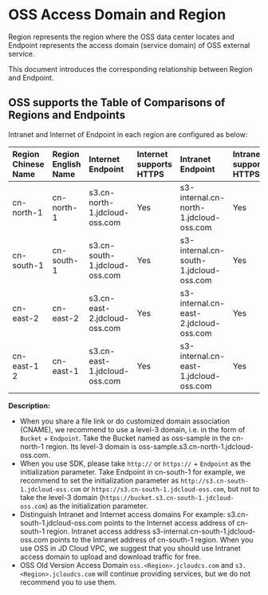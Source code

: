# OSS Access Domain and Region 

Region represents the region where the OSS data center locates and Endpoint represents the access domain (service domain) of OSS external service.

This document introduces the corresponding relationship between Region and Endpoint.

## OSS supports the Table of Comparisons of Regions and Endpoints 

Intranet and Internet of Endpoint in each region are configured as below:

|Region Chinese Name|Region English Name|Internet Endpoint|Internet supports HTTPS|Intranet Endpoint|Intranet supports HTTPS|
|:---------|:---------|:---------|:--------|:---------------|:--------|
|cn-north-1|cn-north-1|s3.cn-north-1.jdcloud-oss.com|Yes|s3-internal.cn-north-1.jdcloud-oss.com|Yes|
|cn-south-1|cn-south-1|s3.cn-south-1.jdcloud-oss.com|Yes|s3-internal.cn-south-1.jdcloud-oss.com|Yes|
|cn-east-2|cn-east-2|s3.cn-east-2.jdcloud-oss.com|Yes|s3-internal.cn-east-2.jdcloud-oss.com|Yes|
|cn-east-1 2|cn-east-1|s3.cn-east-1.jdcloud-oss.com|Yes|s3-internal.cn-east-1.jdcloud-oss.com|Yes|

**Description:** 

-   When you share a file link or do customized domain association (CNAME), we recommend to use a level-3 domain, i.e. in the form of `Bucket` + `Endpoint`. Take the Bucket named as oss-sample in the cn-north-1 region.
    Its level-3 domain is oss-sample.s3.cn-north-1.jdcloud-oss.com.
-   When you use SDK, please take `http://` or `https://` + `Endpoint` as the initialization parameter. Take Endpoint in cn-south-1 for example, we recommend to set the initialization parameter as
`http://s3.cn-south-1.jdcloud-oss.com` or `https://s3.cn-south-1.jdcloud-oss.com`, but not to take the level-3 domain
 (`https://bucket.s3.cn-south-1.jdcloud-oss.com`) as the initialization parameter.
-   Distinguish Intranet and Internet access domains For example: s3.cn-south-1.jdcloud-oss.com points to the Internet access address of cn-south-1 region. Intranet access address s3-internal.cn-south-1.jdcloud-oss.com points to the Intranet address of cn-south-1 region. When you use OSS in JD Cloud VPC, we suggest that you should use Intranet access domain to upload and download traffic for free.
- OSS Old Version Access Domain `oss.<Region>.jcloudcs.com` and `s3.<Region>.jcloudcs.com` will continue providing services, but we do not recommend you to use them.
